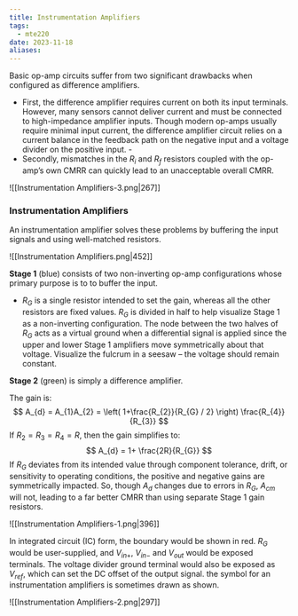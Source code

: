 ```yaml
---
title: Instrumentation Amplifiers
tags:
  - mte220
date: 2023-11-18
aliases:
---
```

Basic op-amp circuits suffer from two significant drawbacks when configured as difference amplifiers. 
- First, the difference amplifier requires current on both its input terminals. However, many sensors cannot deliver current and must be connected to high-impedance amplifier inputs. Though modern op-amps usually require minimal input current, the difference amplifier circuit relies on a current balance in the feedback path on the negative input and a voltage divider on the positive input. -
- Secondly, mismatches in the $R_{i}$ and $R_{f}$ resistors coupled with the op-amp’s own CMRR can quickly lead to an unacceptable overall CMRR.

![[Instrumentation Amplifiers-3.png|267]]

### Instrumentation Amplifiers
An instrumentation amplifier solves these problems by buffering the input signals and using well-matched resistors.

![[Instrumentation Amplifiers.png|452]]

**Stage 1** (blue) consists of two non-inverting op-amp configurations whose primary purpose is to to buffer the input.
- $R_{G}$ is a single resistor intended to set the gain, whereas all the other resistors are fixed values. $R_{G}$ is divided in half to help visualize Stage 1 as a non-inverting configuration. The node between the two halves of $R_{G}$ acts as a virtual ground when a differential signal is applied since the upper and lower Stage 1 amplifiers move symmetrically about that voltage. Visualize the fulcrum in a seesaw – the voltage should remain constant. 

**Stage 2** (green) is simply a difference amplifier.

The gain is:
$$
A_{d} = A_{1}A_{2} = \left( 1+\frac{R_{2}}{R_{G} / 2} \right) \frac{R_{4}}{R_{3}}
$$
If $R_{2} = R_{3} = R_{4}=R$, then the gain simplifies to:
$$
A_{d} = 1+ \frac{2R}{R_{G}}
$$
If $R_{G}$ deviates from its intended value through component tolerance, drift, or sensitivity to operating conditions, the positive and negative gains are symmetrically impacted. So, though $A_{d}$ changes due to errors in $R_{G}$, $A_{cm}$ will not, leading to a far better CMRR than using separate Stage 1 gain resistors.

![[Instrumentation Amplifiers-1.png|396]]

In integrated circuit (IC) form, the boundary would be shown in red. $R_{G}$ would be user-supplied, and $V_{in+}$, $V_{in-}$ and $V_{out}$ would be exposed terminals. The voltage divider ground terminal would also be exposed as $V_{ref}$, which can set the DC offset of the output signal. the symbol for an instrumentation amplifiers is sometimes drawn as shown.

![[Instrumentation Amplifiers-2.png|297]]